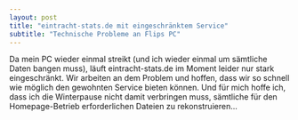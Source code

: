 ```yaml
---
layout: post
title: "eintracht-stats.de mit eingeschränktem Service"
subtitle: "Technische Probleme an Flips PC"
---
```


Da mein PC wieder einmal streikt (und ich wieder einmal um sämtliche Daten bangen muss), läuft eintracht-stats.de im Moment leider nur stark eingeschränkt. Wir arbeiten an dem Problem und hoffen, dass wir so schnell wie möglich den gewohnten Service bieten können. Und für mich hoffe ich, dass ich die Winterpause nicht damit verbringen muss, sämtliche für den Homepage-Betrieb erforderlichen Dateien zu rekonstruieren...


